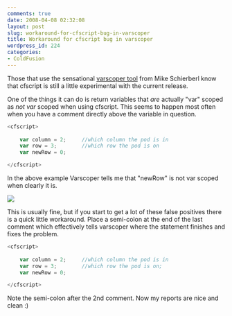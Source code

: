```yaml
---
comments: true
date: 2008-04-08 02:32:08
layout: post
slug: workaround-for-cfscript-bug-in-varscoper
title: Workaround for cfscript bug in varscoper
wordpress_id: 224
categories:
- ColdFusion
---
```


Those that use the sensational [varscoper tool](http://www.schierberl.com/varScoper/) from Mike Schierberl know that cfscript is still a little experimental with the current release.

One of the things it can do is return variables that _are_ actually "var" scoped as _not var_ scoped when using cfscript. This seems to happen most often when you have a comment directly above the variable in question.

``` javascript
<cfscript>
			
	var column = 2;		//which column the pod is in
	var row = 3;		//which row the pod is on
	var newRow = 0;

</cfscript>
```

In the above example Varscoper tells me that "newRow" is not var scoped when clearly it is.

[![](http://www.chapter31.com/wp-content/uploads/2008/04/varscoper-300x38.jpg)](http://www.chapter31.com/wp-content/uploads/2008/04/varscoper.jpg)

This is usually fine, but if you start to get a lot of these false positives there is a quick little workaround. Place a semi-colon at the end of the last comment which effectively tells varscoper where the statement finishes and fixes the problem.

``` javascript
<cfscript>
			
	var column = 2;		//which column the pod is in
	var row = 3;		//which row the pod is on;
	var newRow = 0;

</cfscript>
```

Note the semi-colon after the 2nd comment. Now my reports are nice and clean :)
